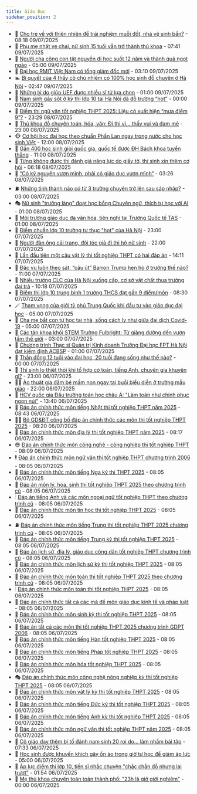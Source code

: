 ```yaml
---
title: Giáo Dục
sidebar_position: 2
---
```


<!-- dantri-giao-duc:START -->
- 🤡 [Cho trẻ về với thiên nhiên để trải nghiệm muỗi đốt, nhà vệ sinh bẩn?](https://dantri.com.vn/tam-diem/cho-tre-ve-voi-thien-nhien-de-trai-nghiem-muoi-dot-nha-ve-sinh-ban-20250709123714062.htm) - 08:18 09/07/2025
- 🗽 [Phụ mẹ nhặt ve chai, nữ sinh 15 tuổi vẫn trở thành thủ khoa](https://dantri.com.vn/giao-duc/phu-me-nhat-ve-chai-nu-sinh-15-tuoi-van-tro-thanh-thu-khoa-20250709142848750.htm) - 07:41 09/07/2025
- 🚦 [Người cha cõng con tật nguyền đi học suốt 12 năm và thành quả ngọt ngào](https://dantri.com.vn/giao-duc/nguoi-cha-cong-con-tat-nguyen-di-hoc-suot-12-nam-va-thanh-qua-ngot-ngao-20250708194356823.htm) - 05:00 09/07/2025
- 🌋 [Đại học RMIT Việt Nam có tổng giám đốc mới](https://dantri.com.vn/giao-duc/dai-hoc-rmit-viet-nam-co-tong-giam-doc-moi-20250709095516295.htm) - 03:10 09/07/2025
- 🏊 [Bí quyết của 4 thầy cô chủ nhiệm có 100% học sinh đỗ chuyên ở Hà Nội](https://dantri.com.vn/giao-duc/bi-quyet-cua-4-thay-co-chu-nhiem-co-100-hoc-sinh-do-chuyen-o-ha-noi-20250709071904912.htm) - 02:47 09/07/2025
- 🎃 [Những lý do giúp UEF được nhiều sĩ tử lựa chọn](https://dantri.com.vn/giao-duc/nhung-ly-do-giup-uef-duoc-nhieu-si-tu-lua-chon-20250708211457653.htm) - 01:00 09/07/2025
- 💄 [Nam sinh gây sốt ở kỳ thi lớp 10 tại Hà Nội đã đỗ trường “hot”](https://dantri.com.vn/giao-duc/nam-sinh-gay-sot-o-ky-thi-lop-10-tai-ha-noi-da-do-truong-hot-20250708215012255.htm) - 00:00 09/07/2025
- 🦅 [Điểm thi ngữ văn tốt nghiệp THPT 2025: Liệu có xuất hiện “mưa điểm 9”?](https://dantri.com.vn/giao-duc/diem-thi-ngu-van-tot-nghiep-thpt-2025-lieu-co-xuat-hien-mua-diem-9-20250709061824450.htm) - 23:29 08/07/2025
- 🚦 [Thủ khoa đỗ chuyên toán, hóa, văn: Đi thi vì... thấy vui và đam mê](https://dantri.com.vn/giao-duc/thu-khoa-do-chuyen-toan-hoa-van-di-thi-vi-thay-vui-va-dam-me-20250708095748982.htm) - 23:00 08/07/2025
- 🐵 [Cơ hội học đại học theo chuẩn Phần Lan ngay trong nước cho học sinh Việt](https://dantri.com.vn/giao-duc/co-hoi-hoc-dai-hoc-theo-chuan-phan-lan-ngay-trong-nuoc-cho-hoc-sinh-viet-20250708150302437.htm) - 12:00 08/07/2025
- 🐘 [Gần 400 học sinh giỏi quốc gia, quốc tế được ĐH Bách khoa tuyển thẳng](https://dantri.com.vn/giao-duc/gan-400-hoc-sinh-gioi-quoc-gia-quoc-te-duoc-dh-bach-khoa-tuyen-thang-20250708175256786.htm) - 11:00 08/07/2025
- 🦏 [Từng không được thi đánh giá năng lực do giấy tờ, thí sinh xin thêm cơ hội](https://dantri.com.vn/giao-duc/tung-khong-duoc-thi-danh-gia-nang-luc-do-giay-to-thi-sinh-xin-them-co-hoi-20250708124443526.htm) - 06:18 08/07/2025
- 💼 [“Có kỷ nguyên vươn mình, phải có giáo dục vươn mình”](https://dantri.com.vn/giao-duc/co-ky-nguyen-vuon-minh-phai-co-giao-duc-vuon-minh-20250707181708676.htm) - 03:26 08/07/2025
- ⛽️ [Những tỉnh thành nào có từ 3 trường chuyên trở lên sau sáp nhập?](https://dantri.com.vn/giao-duc/nhung-tinh-thanh-nao-co-tu-3-truong-chuyen-tro-len-sau-sap-nhap-20250707235511010.htm) - 03:00 08/07/2025
- 🎭 [Nữ sinh &quot;trường làng&quot; đoạt học bổng Chuyên ngữ, thích tự học với AI](https://dantri.com.vn/giao-duc/nu-sinh-truong-lang-doat-hoc-bong-chuyen-ngu-thich-tu-hoc-voi-ai-20250707192439051.htm) - 01:00 08/07/2025
- 🎃 [Môi trường giáo dục đa văn hóa, tiện nghi tại Trường Quốc tế TAS](https://dantri.com.vn/giao-duc/moi-truong-giao-duc-da-van-hoa-tien-nghi-tai-truong-quoc-te-tas-20250707225950205.htm) - 01:00 08/07/2025
- 🚀 [Điểm chuẩn lớp 10 trường tư thục &quot;hot&quot; của Hà Nội](https://dantri.com.vn/giao-duc/diem-chuan-lop-10-truong-tu-thuc-hot-cua-ha-noi-20250707224132786.htm) - 23:00 07/07/2025
- 👀 [Người đàn ông cải trang, đội tóc giả đi thi hộ nữ sinh](https://dantri.com.vn/giao-duc/nguoi-dan-ong-cai-trang-doi-toc-gia-di-thi-ho-nu-sinh-20250706092239116.htm) - 22:00 07/07/2025
- 🌝 [Lần đầu tiên một câu vật lý thi tốt nghiệp THPT có hai đáp án](https://dantri.com.vn/giao-duc/lan-dau-tien-mot-cau-vat-ly-thi-tot-nghiep-thpt-co-hai-dap-an-20250707210653420.htm) - 14:11 07/07/2025
- 🤗 [Đặc vụ luôn theo sát, “cậu út” Barron Trump hẹn hò ở trường thế nào?](https://dantri.com.vn/giao-duc/dac-vu-luon-theo-sat-cau-ut-barron-trump-hen-ho-o-truong-the-nao-20250704162214100.htm) - 11:00 07/07/2025
- 🦄 [Nhiều trường CLC của Hà Nội xuống cấp, cơ sở vật chất thua trường đại trà](https://dantri.com.vn/giao-duc/nhieu-truong-clc-cua-ha-noi-xuong-cap-co-so-vat-chat-thua-truong-dai-tra-20250707170846551.htm) - 10:18 07/07/2025
- 🦍 [Điểm thi lớp 10 trung bình 1 trường THCS đạt gần 9 điểm/môn](https://dantri.com.vn/giao-duc/diem-thi-lop-10-trung-binh-1-truong-thcs-dat-gan-9-diemmon-20250707152826655.htm) - 08:30 07/07/2025
- 🪄 [Tham vọng của giới tỷ phú Trung Quốc khi đầu tư vào giáo dục đại học](https://dantri.com.vn/giao-duc/tham-vong-cua-gioi-ty-phu-trung-quoc-khi-dau-tu-vao-giao-duc-dai-hoc-20250706164703057.htm) - 05:00 07/07/2025
- 🦆 [Cha mẹ bắt con tự học tại nhà, sống cách ly như giữa đại dịch Covid-19](https://dantri.com.vn/giao-duc/cha-me-bat-con-tu-hoc-tai-nha-song-cach-ly-nhu-giua-dai-dich-covid-19-20250703201301707.htm) - 05:00 07/07/2025
- 🚀 [Các tân khoa khối STEM Trường Fulbright: Từ giảng đường đến vươn tầm thế giới](https://dantri.com.vn/giao-duc/cac-tan-khoa-khoi-stem-truong-fulbright-tu-giang-duong-den-vuon-tam-the-gioi-20250707093959746.htm) - 03:00 07/07/2025
- 🦒 [Chương trình Thạc sĩ Quản trị Kinh doanh Trường Đại học FPT Hà Nội đạt kiểm định ACBSP](https://dantri.com.vn/giao-duc/chuong-trinh-thac-si-quan-tri-kinh-doanh-truong-dai-hoc-fpt-ha-noi-dat-kiem-dinh-acbsp-20250705214649519.htm) - 01:00 07/07/2025
- 🤡 [Thần đồng 12 tuổi vào đại học, 20 tuổi đang sống như thế nào?](https://dantri.com.vn/giao-duc/than-dong-12-tuoi-vao-dai-hoc-20-tuoi-dang-song-nhu-the-nao-20250706220601716.htm) - 00:00 07/07/2025
- 🤔 [Thí sinh lo thiệt thòi khi tổ hợp có toán, tiếng Anh, chuyên gia khuyên gì?](https://dantri.com.vn/giao-duc/thi-sinh-lo-thiet-thoi-khi-to-hop-co-toan-tieng-anh-chuyen-gia-khuyen-gi-20250707000709161.htm) - 23:00 06/07/2025
- 🧑‍💻 [Ảo thuật gia đấm bé mầm non ngay tại buổi biểu diễn ở trường mẫu giáo](https://dantri.com.vn/giao-duc/ao-thuat-gia-dam-be-mam-non-ngay-tai-buoi-bieu-dien-o-truong-mau-giao-20250703182253630.htm) - 22:00 06/07/2025
- 🤡 [HCV quốc gia Đấu trường toán học châu Á: &quot;Làm toán như chinh phục ngọn núi&quot;](https://dantri.com.vn/giao-duc/hcv-quoc-gia-dau-truong-toan-hoc-chau-a-lam-toan-nhu-chinh-phuc-ngon-nui-20250706202646483.htm) - 13:40 06/07/2025
- 🧠 [Đáp án chính thức môn tiếng Nhật thi tốt nghiệp THPT năm 2025](https://dantri.com.vn/giao-duc/dap-an-chinh-thuc-mon-tieng-nhat-thi-tot-nghiep-thpt-nam-2025-20250630184723371.htm) - 08:43 06/07/2025
- 🧑‍💻 [Bộ GD&amp;ĐT công bố đáp án chính thức các môn thi tốt nghiệp THPT 2025](https://dantri.com.vn/giao-duc/bo-gddt-cong-bo-dap-an-chinh-thuc-cac-mon-thi-tot-nghiep-thpt-2025-20250702164140169.htm) - 08:20 06/07/2025
- 🧠 [Đáp án chính thức môn địa lý thi tốt nghiệp THPT năm 2025](https://dantri.com.vn/giao-duc/dap-an-chinh-thuc-mon-dia-ly-thi-tot-nghiep-thpt-nam-2025-20250627104804392.htm) - 08:17 06/07/2025
- 😎 [Đáp án chính thức môn công nghệ - công nghiệp thi tốt nghiệp THPT](https://dantri.com.vn/giao-duc/dap-an-chinh-thuc-mon-cong-nghe-cong-nghiep-thi-tot-nghiep-thpt-20250706150652430.htm) - 08:09 06/07/2025
- 🕴 [Đáp án chính thức môn ngữ văn thi tốt nghiệp THPT chương trình 2006](https://dantri.com.vn/giao-duc/dap-an-chinh-thuc-mon-ngu-van-thi-tot-nghiep-thpt-chuong-trinh-2006-20250706145420042.htm) - 08:05 06/07/2025
- 🧠 [Đáp án chính thức môn tiếng Nga kỳ thi THPT 2025](https://dantri.com.vn/giao-duc/dap-an-chinh-thuc-mon-tieng-nga-ky-thi-thpt-2025-20250706132943138.htm) - 08:05 06/07/2025
- 🚀 [Đáp án môn lý, hóa, sinh thi tốt nghiệp THPT 2025 theo chương trình cũ](https://dantri.com.vn/giao-duc/dap-an-mon-ly-hoa-sinh-thi-tot-nghiep-thpt-2025-theo-chuong-trinh-cu-20250706111351793.htm) - 08:05 06/07/2025
- 🕯 [Đáp án tiếng Anh và các môn ngoại ngữ tốt nghiệp THPT theo chương trình cũ](https://dantri.com.vn/giao-duc/dap-an-tieng-anh-va-cac-mon-ngoai-ngu-tot-nghiep-thpt-theo-chuong-trinh-cu-20250706110433891.htm) - 08:05 06/07/2025
- 🧰 [Đáp án chính thức môn tin học thi tốt nghiệp THPT 2025](https://dantri.com.vn/giao-duc/dap-an-chinh-thuc-mon-tin-hoc-thi-tot-nghiep-thpt-2025-20250706001223819.htm) - 08:05 06/07/2025
- ⛽️ [Đáp án chính thức môn tiếng Trung thi tốt nghiệp THPT 2025 chương trình cũ](https://dantri.com.vn/giao-duc/dap-an-chinh-thuc-mon-tieng-trung-thi-tot-nghiep-thpt-2025-chuong-trinh-cu-20250706000833557.htm) - 08:05 06/07/2025
- 🤖 [Đáp án chính thức môn tiếng Trung kỳ thi tốt nghiệp THPT 2025](https://dantri.com.vn/giao-duc/dap-an-chinh-thuc-mon-tieng-trung-ky-thi-tot-nghiep-thpt-2025-20250706000359982.htm) - 08:05 06/07/2025
- 🦍 [Đáp án lịch sử, địa lý, giáo dục công dân tốt nghiệp THPT chương trình cũ](https://dantri.com.vn/giao-duc/dap-an-lich-su-dia-ly-giao-duc-cong-dan-tot-nghiep-thpt-chuong-trinh-cu-20250705235941512.htm) - 08:05 06/07/2025
- 🐘 [Đáp án chính thức môn lịch sử kỳ thi tốt nghiệp THPT 2025](https://dantri.com.vn/giao-duc/dap-an-chinh-thuc-mon-lich-su-ky-thi-tot-nghiep-thpt-2025-20250705235543721.htm) - 08:05 06/07/2025
- 🌊 [Đáp án chính thức môn toán thi tốt nghiệp THPT 2025 theo chương trình cũ](https://dantri.com.vn/giao-duc/dap-an-chinh-thuc-mon-toan-thi-tot-nghiep-thpt-2025-theo-chuong-trinh-cu-20250705234944883.htm) - 08:05 06/07/2025
- 🕯 [Đáp án chính thức môn toán thi tốt nghiệp THPT 2025](https://dantri.com.vn/giao-duc/dap-an-chinh-thuc-mon-toan-thi-tot-nghiep-thpt-2025-20250705234146032.htm) - 08:05 06/07/2025
- 🐎 [Đáp án chính thức tất cả các mã đề môn giáo dục kinh tế và pháp luật](https://dantri.com.vn/giao-duc/dap-an-chinh-thuc-tat-ca-cac-ma-de-mon-giao-duc-kinh-te-va-phap-luat-20250705104158487.htm) - 08:05 06/07/2025
- 🐻 [Đáp án chính thức môn sinh kỳ thi tốt nghiệp THPT 2025](https://dantri.com.vn/giao-duc/dap-an-chinh-thuc-mon-sinh-ky-thi-tot-nghiep-thpt-2025-20250704205105725.htm) - 08:05 06/07/2025
- 🐎 [Đáp án tất cả các môn thi tốt nghiệp THPT 2025 chương trình GDPT 2006](https://dantri.com.vn/giao-duc/dap-an-tat-ca-cac-mon-thi-tot-nghiep-thpt-2025-chuong-trinh-gdpt-2006-20250704201227624.htm) - 08:05 06/07/2025
- 🫣 [Đáp án chính thức môn tiếng Hàn tốt nghiệp THPT 2025](https://dantri.com.vn/giao-duc/dap-an-chinh-thuc-mon-tieng-han-tot-nghiep-thpt-2025-20250704150513677.htm) - 08:05 06/07/2025
- 🤭 [Đáp án chính thức môn tiếng Pháp tốt nghiệp THPT 2025](https://dantri.com.vn/giao-duc/dap-an-chinh-thuc-mon-tieng-phap-tot-nghiep-thpt-2025-20250704150031667.htm) - 08:05 06/07/2025
- 🥳 [Đáp án chính thức môn hóa tốt nghiệp THPT 2025](https://dantri.com.vn/giao-duc/dap-an-chinh-thuc-mon-hoa-tot-nghiep-thpt-2025-20250704145322180.htm) - 08:05 06/07/2025
- 🎭 [Đáp án chính thức môn công nghệ nông nghiệp kỳ thi tốt nghiệp THPT 2025](https://dantri.com.vn/giao-duc/dap-an-chinh-thuc-mon-cong-nghe-nong-nghiep-ky-thi-tot-nghiep-thpt-2025-20250701200632846.htm) - 08:05 06/07/2025
- 🥸 [Đáp án chính thức môn vật lý kỳ thi tốt nghiệp THPT 2025](https://dantri.com.vn/giao-duc/dap-an-chinh-thuc-mon-vat-ly-ky-thi-tot-nghiep-thpt-2025-20250701191156069.htm) - 08:05 06/07/2025
- 🦣 [Đáp án chính thức môn tiếng Đức kỳ thi tốt nghiệp THPT 2025](https://dantri.com.vn/giao-duc/dap-an-chinh-thuc-mon-tieng-duc-ky-thi-tot-nghiep-thpt-2025-20250701170330345.htm) - 08:05 06/07/2025
- 🤔 [Đáp án chính thức môn tiếng Anh kỳ thi tốt nghiệp THPT 2025](https://dantri.com.vn/giao-duc/dap-an-chinh-thuc-mon-tieng-anh-ky-thi-tot-nghiep-thpt-2025-20250701164919820.htm) - 08:05 06/07/2025
- 🦣 [Đáp án chính thức môn ngữ văn thi tốt nghiệp THPT năm 2025](https://dantri.com.vn/giao-duc/dap-an-chinh-thuc-mon-ngu-van-thi-tot-nghiep-thpt-nam-2025-20250627105619640.htm) - 08:05 06/07/2025
- 🐲 [Cô giáo dạy thêm bị tố đánh nam sinh 20 roi do... làm nhầm bài tập](https://dantri.com.vn/giao-duc/co-giao-day-them-bi-to-danh-nam-sinh-20-roi-do-lam-nham-bai-tap-20250706125442466.htm) - 07:33 06/07/2025
- 🔭 [Học sinh được khuyến khích gây ồn ào trong giờ tự học để giảm áp lực](https://dantri.com.vn/giao-duc/hoc-sinh-duoc-khuyen-khich-gay-on-ao-trong-gio-tu-hoc-de-giam-ap-luc-20250703165209901.htm) - 05:00 06/07/2025
- 🥷 [Áp lực điểm thi lớp 10, tiến sĩ nhắc chuyện &quot;chắc chắn đỗ nhưng lại trượt&quot;](https://dantri.com.vn/giao-duc/ap-luc-diem-thi-lop-10-tien-si-nhac-chuyen-chac-chan-do-nhung-lai-truot-20250706084757831.htm) - 01:54 06/07/2025
- 🎊 [Mẹ thủ khoa chuyên toán toàn thành phố: &quot;23h là giờ giới nghiêm&quot;](https://dantri.com.vn/giao-duc/me-thu-khoa-chuyen-toan-toan-thanh-pho-23h-la-gio-gioi-nghiem-20250705204041069.htm) - 00:00 06/07/2025<!-- dantri-giao-duc:END -->
